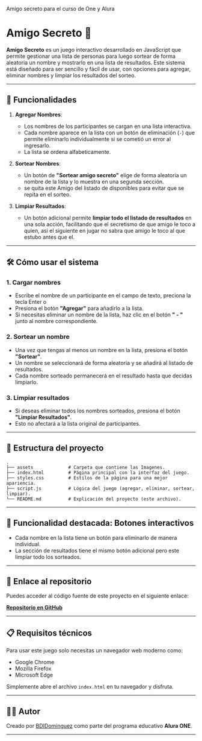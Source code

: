 Amigo secreto para el curso de One y Alura

# Amigo Secreto 🎁

**Amigo Secreto** es un juego interactivo desarrollado en JavaScript que permite gestionar una lista de personas para luego sortear de forma aleatoria un nombre y mostrarlo en una lista de resultados. Este sistema está diseñado para ser sencillo y fácil de usar, con opciones para agregar, eliminar nombres y limpiar los resultados del sorteo.

---

## 🚀 Funcionalidades

1. **Agregar Nombres**:
   - Los nombres de los participantes se cargan en una lista interactiva.
   - Cada nombre aparece en la lista con un botón de eliminación (`-`) que permite eliminarlo individualmente si se cometió un error al ingresarlo.
   - La lista se ordena alfabeticamente. 

2. **Sortear Nombres**:
   - Un botón de **"Sortear amigo secreto"** elige de forma aleatoria un nombre de la lista y lo muestra en una segunda sección.
   - se quita este Amigo del listado de disponibles para evitar que se repita en el sorteo.

3. **Limpiar Resultados**:
   - Un botón adicional permite **limpiar todo el listado de resultados** en una sola acción, facilitando que el secretismo de que amigo le toco a quien, asi el siguiente en jugar no sabra que amigo le toco al que estubo antes que el.

---

## 🛠️ Cómo usar el sistema

### 1. **Cargar nombres**
   - Escribe el nombre de un participante en el campo de texto, preciona la tecla Enter o
   - Presiona el botón **"Agregar"** para añadirlo a la lista.
   - Si necesitas eliminar un nombre de la lista, haz clic en el botón **" - "** junto al nombre correspondiente.

### 2. **Sortear un nombre**
   - Una vez que tengas al menos un nombre en la lista, presiona el botón **"Sortear"**.
   - Un nombre se seleccionará de forma aleatoria y se añadirá al listado de resultados.
   - Cada nombre sorteado permanecerá en el resultado hasta que decidas limpiarlo.

### 3. **Limpiar resultados**
   - Si deseas eliminar todos los nombres sorteados, presiona el botón **"Limpiar Resultados"**.
   - Esto no afectará a la lista original de participantes.

---

## 📂 Estructura del proyecto

```plaintext
.
├── assets             # Carpeta que contiene las Imagenes. 
├── index.html         # Página principal con la interfaz del juego.
├── styles.css         # Estilos de la página para una mejor apariencia.
├── script.js          # Lógica del juego (agregar, eliminar, sortear, limpiar).
└── README.md          # Explicación del proyecto (este archivo).

 ```
---

## 🌟 Funcionalidad destacada: Botones interactivos

- Cada nombre en la lista tiene un botón para eliminarlo de manera individual.
- La sección de resultados tiene el mismo botón adicional pero este limpiar todo los sorteados.

---

## 🔗 Enlace al repositorio

Puedes acceder al código fuente de este proyecto en el siguiente enlace:

[**Repositorio en GitHub**](https://github.com/BDIDominguez/alura-one-amigo-secreto.git)

---

## 📋 Requisitos técnicos

Para usar este juego solo necesitas un navegador web moderno como:
- Google Chrome
- Mozilla Firefox
- Microsoft Edge

Simplemente abre el archivo `index.html` en tu navegador y disfruta.

---

## 👩‍💻 Autor

Creado por [BDIDominguez](https://github.com/BDIDominguez) como parte del programa educativo **Alura ONE**.

---
